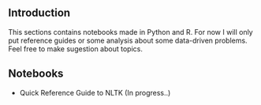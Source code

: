 ## Introduction
This sections contains notebooks made in Python and R. For now I will only put reference guides or some analysis about some data-driven problems. Feel free to make sugestion about topics.

## Notebooks
* Quick Reference Guide to NLTK (In progress..)
